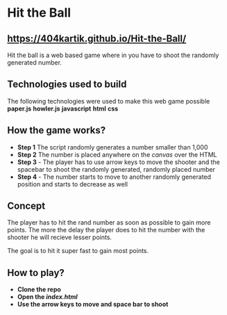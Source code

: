 
# Hit the Ball
## https://404kartik.github.io/Hit-the-Ball/
Hit the ball is a web based game where in you have to shoot the randomly generated number.
## Technologies used to build
The following technologies were used to make this web game possible
**paper.js**
**howler.js**
**javascript**
**html**
**css**
## How the game works?
- **Step 1** The script randomly generates a number smaller than 1,000
- **Step 2** The number is placed anywhere on the _canvas_ over the HTML
- **Step 3** - The player has to use arrow keys to move the shooter and the spacebar to shoot the randomly generated, randomly placed number
- **Step 4** - The number starts to move to another randomly generated position and starts to decrease as well
## Concept
The player has to hit the rand number as soon as possible to gain more points.
The more the delay the player does to hit the number with the shooter he will recieve lesser points.

The goal is to hit it super fast to gain most points.

## How to play?
- **Clone the repo**
- **Open the _index.html_**
- **Use the arrow keys to move and space bar to shoot**

